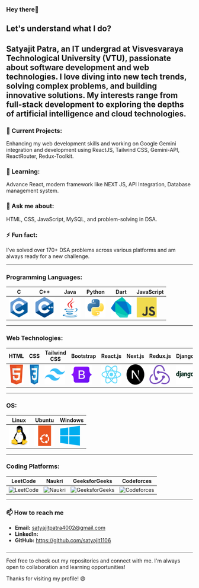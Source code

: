 ### Hey there👋
## Let's understand what I do? 

Satyajit Patra, an IT undergrad at Visvesvaraya Technological University (VTU), passionate about software development and web technologies. I love diving into new tech trends, solving complex problems, and building innovative solutions. My interests range from full-stack development to exploring the depths of artificial intelligence and cloud technologies. 
---
### 🔭 Current Projects: 
Enhancing my web development skills and working on Google Gemini integration and development using ReactJS, Tailwind CSS, Gemini-API, ReactRouter, Redux-Toolkit.

### 🌱 Learning: 
Advance React, modern framework like NEXT JS, API Integration, Database management system. 

### 💬 Ask me about:
HTML, CSS, JavaScript, MySQL, and problem-solving in DSA.

### ⚡ Fun fact: 
I've solved over 170+ DSA problems across various platforms and am always ready for a new challenge.

---

### Programming Languages:

| C | C++ | Java | Python | Dart | JavaScript |
|---|-----|------|--------|------|------------|
| <img src="https://github.com/devicons/devicon/blob/master/icons/c/c-original.svg" title="C" alt="C" width="55" height="55"/> | <img src="https://github.com/devicons/devicon/blob/master/icons/cplusplus/cplusplus-original.svg" title="C++" alt="C++" width="55" height="55"/> | <img src="https://github.com/devicons/devicon/blob/master/icons/java/java-original.svg" title="Java" alt="Java" width="55" height="55"/> | <img src="https://github.com/devicons/devicon/blob/master/icons/python/python-original.svg" title="Python" alt="Python" width="55" height="55"/> | <img src="https://github.com/devicons/devicon/blob/master/icons/dart/dart-original.svg" title="Dart" alt="Dart" width="55" height="55"/> | <img src="https://github.com/devicons/devicon/blob/master/icons/javascript/javascript-original.svg" title="JavaScript" alt="JavaScript" width="55" height="55"/> |

---

### Web Technologies:

| HTML | CSS | Tailwind CSS | Bootstrap | React.js | Next.js | Redux.js | Django |
|------|-----|--------------|-----------|----------|---------|----------|--------|
| <img src="https://github.com/devicons/devicon/blob/master/icons/html5/html5-original.svg" title="HTML5" alt="HTML5" width="55" height="55"/> | <img src="https://github.com/devicons/devicon/blob/master/icons/css3/css3-original.svg" title="CSS3" alt="CSS3" width="55" height="55"/> | <img src="https://github.com/devicons/devicon/blob/master/icons/tailwindcss/tailwindcss-original.svg" title="Tailwind CSS" alt="Tailwind CSS" width="55" height="55"/> | <img src="https://github.com/devicons/devicon/blob/master/icons/bootstrap/bootstrap-original.svg" title="Bootstrap" alt="Bootstrap" width="55" height="55"/> | <img src="https://github.com/devicons/devicon/blob/master/icons/react/react-original.svg" title="React.js" alt="React.js" width="55" height="55"/> | <img src="https://github.com/devicons/devicon/blob/master/icons/nextjs/nextjs-original.svg" title="Next.js" alt="Next.js" width="55" height="55"/> | <img src="https://github.com/devicons/devicon/blob/master/icons/redux/redux-original.svg" title="Redux.js" alt="Redux.js" width="55" height="55"/> | <img src="https://github.com/devicons/devicon/blob/master/icons/django/django-plain-wordmark.svg" title="Django" alt="Django" width="55" height="55"/> |

---

### OS:

| Linux | Ubuntu | Windows |
|----------|----------|----------|
| <img src="https://github.com/devicons/devicon/blob/master/icons/linux/linux-original.svg" title="Linux" alt="Linux" width="55" height="55"/> | <img src="https://github.com/devicons/devicon/blob/master/icons/ubuntu/ubuntu-original.svg" title="Ubuntu" alt="Ubuntu" width="55" height="55"/> | <img src="https://github.com/devicons/devicon/blob/master/icons/windows8/windows8-original.svg" title="Windows" alt="Windows" width="55" height="55"/> |

---

### Coding Platforms:

| LeetCode | Naukri | GeeksforGeeks | Codeforces |
|----------|------------|---------------|------------|
| <img src="https://upload.wikimedia.org/wikipedia/commons/1/19/LeetCode_logo_black.png" title="LeetCode" alt="LeetCode" width="55" height="55"/> | <img src="https://static.naukri.com/s/4/100/i/naukri_Logo.png" title="Naukri" alt="Naukri" width="120" height="55"/> | <img src="https://upload.wikimedia.org/wikipedia/commons/4/43/GeeksforGeeks.svg" title="GeeksforGeeks" alt="GeeksforGeeks" width="55" height="55"/> | <img src="https://sta.codeforces.com/s/22103/images/codeforces-logo-with-telegram.png" title="Codeforces" alt="Codeforces" width="100" height="55"/> |



---

### 📫 How to reach me

- **Email:** satyajitpatra4002@gmail.com
- **LinkedIn:** 
- **GitHub:** https://github.com/satyajit1106


### 
---
Feel free to check out my repositories and connect with me. I'm always open to collaboration and learning opportunities!

Thanks for visiting my profile! 😄
